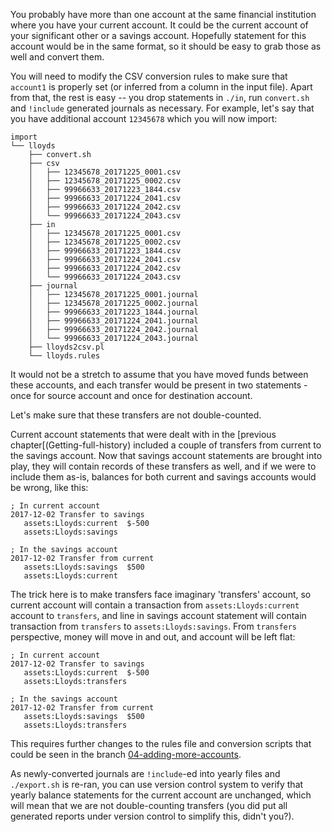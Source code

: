 You probably have more than one account at the same financial institution where you have your current account. It could be the current account of your significant other or a savings account. Hopefully statement for this account
would be in the same format, so it should be easy to grab those as well and convert them.

You will need to modify the CSV conversion rules to make sure that `account1` is properly set (or inferred from a column in the input file). Apart from that, the rest is easy -- you drop statements in `./in`, run `convert.sh` and `!include` generated journals as necessary. For example, let's say that you have additional account `12345678` which you will now import:
```
import
└── lloyds
    ├── convert.sh
    ├── csv
    │   ├── 12345678_20171225_0001.csv
    │   ├── 12345678_20171225_0002.csv
    │   ├── 99966633_20171223_1844.csv
    │   ├── 99966633_20171224_2041.csv
    │   ├── 99966633_20171224_2042.csv
    │   └── 99966633_20171224_2043.csv
    ├── in
    │   ├── 12345678_20171225_0001.csv
    │   ├── 12345678_20171225_0002.csv
    │   ├── 99966633_20171223_1844.csv
    │   ├── 99966633_20171224_2041.csv
    │   ├── 99966633_20171224_2042.csv
    │   └── 99966633_20171224_2043.csv
    ├── journal
    │   ├── 12345678_20171225_0001.journal
    │   ├── 12345678_20171225_0002.journal
    │   ├── 99966633_20171223_1844.journal
    │   ├── 99966633_20171224_2041.journal
    │   ├── 99966633_20171224_2042.journal
    │   └── 99966633_20171224_2043.journal
    ├── lloyds2csv.pl
    └── lloyds.rules
```

It would not be a stretch to assume that you have moved funds between these accounts, and each transfer would be present in two statements - once for source account and once for destination account.

Let's make sure that these transfers are not double-counted.

Current account statements that were dealt with in the [previous chapter[(Getting-full-history) included a couple of transfers from current to the savings account. Now that savings account statements are brought into play, they will contain records of these transfers as well, and if we were to include them as-is, balances for both current and savings accounts would be wrong, like this:
```
; In current account
2017-12-02 Transfer to savings
   assets:Lloyds:current  $-500
   assets:Lloyds:savings

; In the savings account
2017-12-02 Transfer from current
   assets:Lloyds:savings  $500
   assets:Lloyds:current
```

The trick here is to make transfers face imaginary 'transfers' account, so current account will contain a transaction from `assets:Lloyds:current` account to `transfers`, and line in savings account statement will contain transaction from `transfers` to `assets:Lloyds:savings`. From `transfers` perspective, money will move in and out, and account will be left flat:
```
; In current account
2017-12-02 Transfer to savings
   assets:Lloyds:current  $-500
   assets:Lloyds:transfers

; In the savings account
2017-12-02 Transfer from current
   assets:Lloyds:savings  $500
   assets:Lloyds:transfers
```

This requires further changes to the rules file and conversion scripts that could be seen in the branch [04-adding-more-accounts](../../tree/04-adding-more-accounts).

As newly-converted journals are `!include`-ed into yearly files and
`./export.sh` is re-ran, you can use version control system to verify
that yearly balance statements for the current account are unchanged, which will mean that we are not double-counting transfers (you
did put all generated reports under version control to simplify this,
didn't you?).
